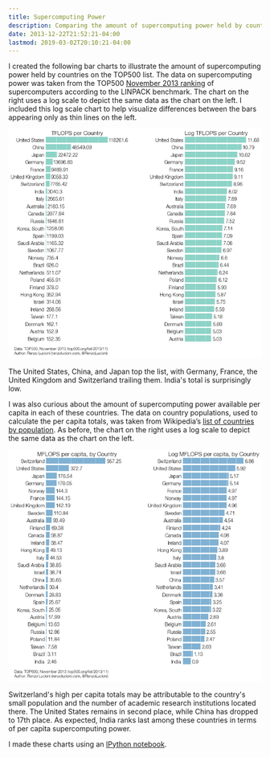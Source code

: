 ```yaml
---
title: Supercomputing Power
description: Comparing the amount of supercomputing power held by countries on the TOP500 list.
date: 2013-12-22T21:52:21-04:00
lastmod: 2019-03-02T20:10:21-04:00
---
```


I created the following bar charts to illustrate the amount of supercomputing power held by countries on the TOP500 list. The data on supercomputing power was taken from the TOP500 [November 2013 ranking](https://www.top500.org/list/2013/11/) of supercomputers according to the LINPACK benchmark. The chart on the right uses a log scale to depict the same data as the chart on the left. I included this log scale chart to help visualize differences between the bars appearing only as thin lines on the left.

<img src="tflops-per-country.png" alt="Bar chart of TFLOPS per country">

The United States, China, and Japan top the list, with Germany, France, the United Kingdom and Switzerland trailing them. India's total is surprisingly low.

I was also curious about the amount of supercomputing power available per capita in each of these countries. The data on country populations, used to calculate the per capita totals, was taken from Wikipedia’s [list of countries by population](https://en.wikipedia.org/wiki/List_of_countries_by_population). As before, the chart on the right uses a log scale to depict the same data as the chart on the left.

<img src="mflops-per-capita.png" alt="Bar chart of MFLOPS per capita, by country">

Switzerland's high per capita totals may be attributable to the country's small population and the number of academic research institutions located there. The United States remains in second place, while China has dropped to 17th place. As expected, India ranks last among these countries in terms of per capita supercomputing power.

I made these charts using an [IPython notebook](https://nbviewer.ipython.org/gist/rlucioni/b92e848ae1da41ffa452).
